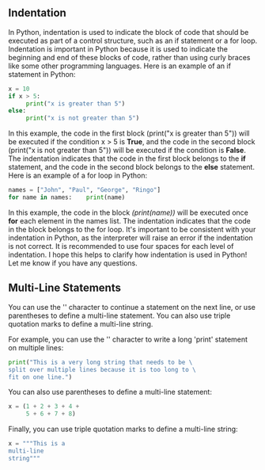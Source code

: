 ## Indentation

In Python, indentation is used to indicate the block of code that should be executed as part of a control structure, such as an if statement or a for loop. Indentation is important in Python because it is used to indicate the beginning and end of these blocks of code, rather than using curly braces like some other programming languages.
Here is an example of an if statement in Python:
```python
x = 10
if x > 5:    
     print("x is greater than 5")
else:
     print("x is not greater than 5")
```
In this example, the code in the first block (print("x is greater than 5")) will be executed if the condition x > 5 is **True**, and the code in the second block (print("x is not greater than 5")) will be executed if the condition is **False**. The indentation indicates that the code in the first block belongs to the **if** statement, and the code in the second block belongs to the **else** statement.
Here is an example of a for loop in Python:
```python
names = ["John", "Paul", "George", "Ringo"]
for name in names:    print(name)
```
In this example, the code in the block *(print(name))* will be executed once **for** each element in the names list. The indentation indicates that the code in the block belongs to the for loop.
It's important to be consistent with your indentation in Python, as the interpreter will raise an error if the indentation is not correct. It is recommended to use four spaces for each level of indentation.
I hope this helps to clarify how indentation is used in Python! Let me know if you have any questions.
## Multi-Line Statements
You can use the '\' character to continue a statement on the next line, or use parentheses to define a multi-line statement. You can also use triple quotation marks to define a multi-line string.

For example, you can use the '\' character to write a long 'print' statement on multiple lines:
```python
print("This is a very long string that needs to be \
split over multiple lines because it is too long to \
fit on one line.")
```
You can also use parentheses to define a multi-line statement:

```python
x = (1 + 2 + 3 + 4 +
     5 + 6 + 7 + 8)
```
Finally, you can use triple quotation marks to define a multi-line string:
```python
x = """This is a
multi-line
string"""
```
